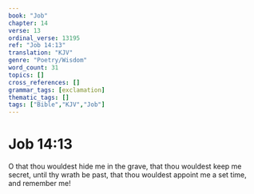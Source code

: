 ```yaml
---
book: "Job"
chapter: 14
verse: 13
ordinal_verse: 13195
ref: "Job 14:13"
translation: "KJV"
genre: "Poetry/Wisdom"
word_count: 31
topics: []
cross_references: []
grammar_tags: [exclamation]
thematic_tags: []
tags: ["Bible","KJV","Job"]
---
```


# Job 14:13

O that thou wouldest hide me in the grave, that thou wouldest keep me secret, until thy wrath be past, that thou wouldest appoint me a set time, and remember me!
